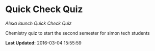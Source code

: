 # Quick Check Quiz
*Alexa launch Quick Check Quiz*

Chemistry quiz to start the second semester for simon tech students

**Last Updated:** 2016-03-04 15:55:59